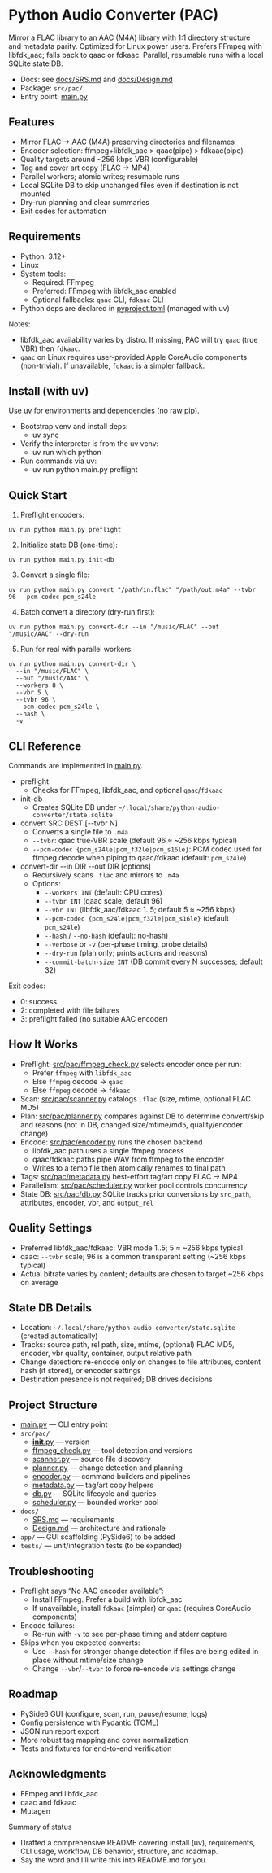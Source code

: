 # Python Audio Converter (PAC)

Mirror a FLAC library to an AAC (M4A) library with 1:1 directory structure and metadata parity. Optimized for Linux power users. Prefers FFmpeg with libfdk_aac; falls back to qaac or fdkaac. Parallel, resumable runs with a local SQLite state DB.

- Docs: see [docs/SRS.md](cci:7://file:///home/daniel/build/python-audio-converter/docs/SRS.md:0:0-0:0) and [docs/Design.md](cci:7://file:///home/daniel/build/python-audio-converter/docs/Design.md:0:0-0:0)
- Package: `src/pac/`
- Entry point: [main.py](cci:7://file:///home/daniel/build/python-audio-converter/main.py:0:0-0:0)

## Features

- Mirror FLAC → AAC (M4A) preserving directories and filenames
- Encoder selection: ffmpeg+libfdk_aac > qaac(pipe) > fdkaac(pipe)
- Quality targets around ~256 kbps VBR (configurable)
- Tag and cover art copy (FLAC → MP4)
- Parallel workers; atomic writes; resumable runs
- Local SQLite DB to skip unchanged files even if destination is not mounted
- Dry-run planning and clear summaries
- Exit codes for automation

## Requirements

- Python: 3.12+
- Linux
- System tools:
  - Required: FFmpeg
  - Preferred: FFmpeg with libfdk_aac enabled
  - Optional fallbacks: `qaac` CLI, `fdkaac` CLI
- Python deps are declared in [pyproject.toml](cci:7://file:///home/daniel/build/python-audio-converter/pyproject.toml:0:0-0:0) (managed with uv)

Notes:
- libfdk_aac availability varies by distro. If missing, PAC will try `qaac` (true VBR) then `fdkaac`.
- `qaac` on Linux requires user-provided Apple CoreAudio components (non-trivial). If unavailable, `fdkaac` is a simpler fallback.

## Install (with uv)

Use uv for environments and dependencies (no raw pip).

- Bootstrap venv and install deps:
  - uv sync
- Verify the interpreter is from the uv venv:
  - uv run which python
- Run commands via uv:
  - uv run python main.py preflight

## Quick Start

1) Preflight encoders:
```
uv run python main.py preflight
```
2) Initialize state DB (one-time):
```
uv run python main.py init-db
```
3) Convert a single file:
```
uv run python main.py convert "/path/in.flac" "/path/out.m4a" --tvbr 96 --pcm-codec pcm_s24le
```
4) Batch convert a directory (dry-run first):
```
uv run python main.py convert-dir --in "/music/FLAC" --out "/music/AAC" --dry-run
```
5) Run for real with parallel workers:
```
uv run python main.py convert-dir \
  --in "/music/FLAC" \
  --out "/music/AAC" \
  --workers 8 \
  --vbr 5 \
  --tvbr 96 \
  --pcm-codec pcm_s24le \
  --hash \
  -v
```

## CLI Reference

Commands are implemented in [main.py](cci:7://file:///home/daniel/build/python-audio-converter/main.py:0:0-0:0).

- preflight
  - Checks for FFmpeg, libfdk_aac, and optional `qaac`/`fdkaac`
- init-db
  - Creates SQLite DB under `~/.local/share/python-audio-converter/state.sqlite`
- convert SRC DEST [--tvbr N]
  - Converts a single file to `.m4a`
  - `--tvbr`: qaac true-VBR scale (default 96 ≈ ~256 kbps typical)
  - `--pcm-codec {pcm_s24le|pcm_f32le|pcm_s16le}`: PCM codec used for ffmpeg decode when piping to qaac/fdkaac (default: `pcm_s24le`)
- convert-dir --in DIR --out DIR [options]
  - Recursively scans `.flac` and mirrors to `.m4a`
  - Options:
    - `--workers INT` (default: CPU cores)
    - `--tvbr INT` (qaac scale; default 96)
    - `--vbr INT` (libfdk_aac/fdkaac 1..5; default 5 ≈ ~256 kbps)
    - `--pcm-codec {pcm_s24le|pcm_f32le|pcm_s16le}` (default `pcm_s24le`)
    - `--hash` / `--no-hash` (default: no-hash)
    - `--verbose` or `-v` (per-phase timing, probe details)
    - `--dry-run` (plan only; prints actions and reasons)
    - `--commit-batch-size INT` (DB commit every N successes; default 32)

Exit codes:
- 0: success
- 2: completed with file failures
- 3: preflight failed (no suitable AAC encoder)

## How It Works

- Preflight: [src/pac/ffmpeg_check.py](cci:7://file:///home/daniel/build/python-audio-converter/src/pac/ffmpeg_check.py:0:0-0:0) selects encoder once per run:
  - Prefer `ffmpeg` with `libfdk_aac`
  - Else `ffmpeg` decode → `qaac`
  - Else `ffmpeg` decode → `fdkaac`
- Scan: [src/pac/scanner.py](cci:7://file:///home/daniel/build/python-audio-converter/src/pac/scanner.py:0:0-0:0) catalogs `.flac` (size, mtime, optional FLAC MD5)
- Plan: [src/pac/planner.py](cci:7://file:///home/daniel/build/python-audio-converter/src/pac/planner.py:0:0-0:0) compares against DB to determine convert/skip and reasons (not in DB, changed size/mtime/md5, quality/encoder change)
- Encode: [src/pac/encoder.py](cci:7://file:///home/daniel/build/python-audio-converter/src/pac/encoder.py:0:0-0:0) runs the chosen backend
  - libfdk_aac path uses a single ffmpeg process
  - qaac/fdkaac paths pipe WAV from ffmpeg to the encoder
  - Writes to a temp file then atomically renames to final path
- Tags: [src/pac/metadata.py](cci:7://file:///home/daniel/build/python-audio-converter/src/pac/metadata.py:0:0-0:0) best-effort tag/art copy FLAC → MP4
- Parallelism: [src/pac/scheduler.py](cci:7://file:///home/daniel/build/python-audio-converter/src/pac/scheduler.py:0:0-0:0) worker pool controls concurrency
- State DB: [src/pac/db.py](cci:7://file:///home/daniel/build/python-audio-converter/src/pac/db.py:0:0-0:0) SQLite tracks prior conversions by `src_path`, attributes, encoder, vbr, and `output_rel`

## Quality Settings

- Preferred libfdk_aac/fdkaac: VBR mode 1..5; 5 ≈ ~256 kbps typical
- qaac: `--tvbr` scale; 96 is a common transparent setting (~256 kbps typical)
- Actual bitrate varies by content; defaults are chosen to target ~256 kbps on average

## State DB Details

- Location: `~/.local/share/python-audio-converter/state.sqlite` (created automatically)
- Tracks: source path, rel path, size, mtime, (optional) FLAC MD5, encoder, vbr quality, container, output relative path
- Change detection: re-encode only on changes to file attributes, content hash (if stored), or encoder settings
- Destination presence is not required; DB drives decisions

## Project Structure

- [main.py](cci:7://file:///home/daniel/build/python-audio-converter/main.py:0:0-0:0) — CLI entry point
- `src/pac/`
  - [__init__.py](cci:7://file:///home/daniel/build/python-audio-converter/src/pac/__init__.py:0:0-0:0) — version
  - [ffmpeg_check.py](cci:7://file:///home/daniel/build/python-audio-converter/src/pac/ffmpeg_check.py:0:0-0:0) — tool detection and versions
  - [scanner.py](cci:7://file:///home/daniel/build/python-audio-converter/src/pac/scanner.py:0:0-0:0) — source file discovery
  - [planner.py](cci:7://file:///home/daniel/build/python-audio-converter/src/pac/planner.py:0:0-0:0) — change detection and planning
  - [encoder.py](cci:7://file:///home/daniel/build/python-audio-converter/src/pac/encoder.py:0:0-0:0) — command builders and pipelines
  - [metadata.py](cci:7://file:///home/daniel/build/python-audio-converter/src/pac/metadata.py:0:0-0:0) — tag/art copy helpers
  - [db.py](cci:7://file:///home/daniel/build/python-audio-converter/src/pac/db.py:0:0-0:0) — SQLite lifecycle and queries
  - [scheduler.py](cci:7://file:///home/daniel/build/python-audio-converter/src/pac/scheduler.py:0:0-0:0) — bounded worker pool
- `docs/`
  - [SRS.md](cci:7://file:///home/daniel/build/python-audio-converter/docs/SRS.md:0:0-0:0) — requirements
  - [Design.md](cci:7://file:///home/daniel/build/python-audio-converter/docs/Design.md:0:0-0:0) — architecture and rationale
- `app/` — GUI scaffolding (PySide6) to be added
- `tests/` — unit/integration tests (to be expanded)

## Troubleshooting

- Preflight says “No AAC encoder available”:
  - Install FFmpeg. Prefer a build with libfdk_aac
  - If unavailable, install `fdkaac` (simpler) or `qaac` (requires CoreAudio components)
- Encode failures:
  - Re-run with `-v` to see per-phase timing and stderr capture
- Skips when you expected converts:
  - Use `--hash` for stronger change detection if files are being edited in place without mtime/size change
  - Change `--vbr`/`--tvbr` to force re-encode via settings change

## Roadmap

- PySide6 GUI (configure, scan, run, pause/resume, logs)
- Config persistence with Pydantic (TOML)
- JSON run report export
- More robust tag mapping and cover normalization
- Tests and fixtures for end-to-end verification

## Acknowledgments

- FFmpeg and libfdk_aac
- qaac and fdkaac
- Mutagen

Summary of status
- Drafted a comprehensive README covering install (uv), requirements, CLI usage, workflow, DB behavior, structure, and roadmap.
- Say the word and I’ll write this into README.md for you.